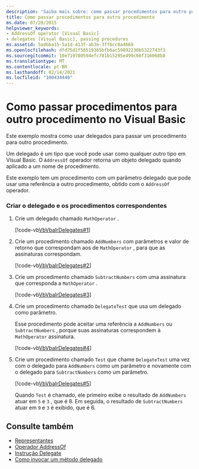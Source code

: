 ```yaml
---
description: 'Saiba mais sobre: como passar procedimentos para outro procedimento no Visual Basic'
title: Como passar procedimentos para outro procedimento
ms.date: 07/20/2015
helpviewer_keywords:
- AddressOf operator [Visual Basic]
- delegates [Visual Basic], passing procedures
ms.assetid: 5adbba15-5a1d-413f-ab3e-3ff6cc0a4669
ms.openlocfilehash: dfd75d1f58519365bfb6ac59892238b5322743f3
ms.sourcegitcommit: 10e719780594efc781b15295e499c66f316068b8
ms.translationtype: MT
ms.contentlocale: pt-BR
ms.lasthandoff: 02/14/2021
ms.locfileid: "100434440"
---
```

# <a name="how-to-pass-procedures-to-another-procedure-in-visual-basic"></a>Como passar procedimentos para outro procedimento no Visual Basic

Este exemplo mostra como usar delegados para passar um procedimento para outro procedimento.  
  
 Um delegado é um tipo que você pode usar como qualquer outro tipo em Visual Basic. O `AddressOf` operador retorna um objeto delegado quando aplicado a um nome de procedimento.  
  
 Este exemplo tem um procedimento com um parâmetro delegado que pode usar uma referência a outro procedimento, obtido com o `AddressOf` operador.  
  
### <a name="create-the-delegate-and-matching-procedures"></a>Criar o delegado e os procedimentos correspondentes  
  
1. Crie um delegado chamado `MathOperator` .  
  
     [!code-vb[VbVbalrDelegates#1](~/samples/snippets/visualbasic/VS_Snippets_VBCSharp/VbVbalrDelegates/VB/Class1.vb#1)]  
  
2. Crie um procedimento chamado `AddNumbers` com parâmetros e valor de retorno que correspondam aos de `MathOperator` , para que as assinaturas correspondam.  
  
     [!code-vb[VbVbalrDelegates#2](~/samples/snippets/visualbasic/VS_Snippets_VBCSharp/VbVbalrDelegates/VB/Class1.vb#2)]  
  
3. Crie um procedimento chamado `SubtractNumbers` com uma assinatura que corresponda a `MathOperator` .  
  
     [!code-vb[VbVbalrDelegates#3](~/samples/snippets/visualbasic/VS_Snippets_VBCSharp/VbVbalrDelegates/VB/Class1.vb#3)]  
  
4. Crie um procedimento chamado `DelegateTest` que usa um delegado como parâmetro.  
  
     Esse procedimento pode aceitar uma referência a `AddNumbers` ou `SubtractNumbers` , porque suas assinaturas correspondem à `MathOperator` assinatura.  
  
     [!code-vb[VbVbalrDelegates#4](~/samples/snippets/visualbasic/VS_Snippets_VBCSharp/VbVbalrDelegates/VB/Class1.vb#4)]  
  
5. Crie um procedimento chamado `Test` que chame `DelegateTest` uma vez com o delegado para `AddNumbers` como um parâmetro e novamente com o delegado para `SubtractNumbers` como um parâmetro.  
  
     [!code-vb[VbVbalrDelegates#5](~/samples/snippets/visualbasic/VS_Snippets_VBCSharp/VbVbalrDelegates/VB/Class1.vb#5)]  
  
     Quando `Test` é chamado, ele primeiro exibe o resultado de `AddNumbers` atuar em `5` e `3` , que é 8. Em seguida, o resultado de `SubtractNumbers` atuar em `9` e `3` é exibido, que é 6.  
  
## <a name="see-also"></a>Consulte também

- [Representantes](index.md)
- [Operador AddressOf](../../../language-reference/operators/addressof-operator.md)
- [Instrução Delegate](../../../language-reference/statements/delegate-statement.md)
- [Como invocar um método delegado](how-to-invoke-a-delegate-method.md)
